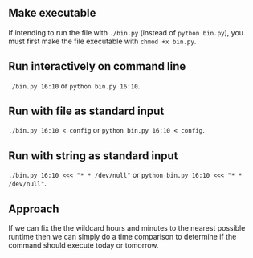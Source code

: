 ## Make executable
If intending to run the file with `./bin.py` (instead of `python bin.py`), you must first make the file executable with `chmod +x bin.py`.

## Run interactively on command line
`./bin.py 16:10` or `python bin.py 16:10`.

## Run with file as standard input
`./bin.py 16:10 < config` or `python bin.py 16:10 < config`.

## Run with string as standard input
`./bin.py 16:10 <<< "* * /dev/null"` or `python bin.py 16:10 <<< "* * /dev/null"`.

## Approach
If we can fix the the wildcard hours and minutes to the nearest possible runtime then we can simply do a time comparison to determine if the command should execute today or tomorrow.
